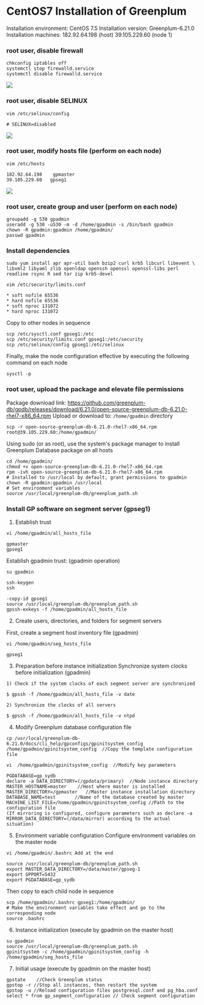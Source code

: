 # CentOS7 Installation of Greenplum

Installation environment: CentOS 7.5
Installation version: Greenplum-6.21.0
Installation machines: 182.92.64.198 (host) 39.105.229.60 (node 1)

### root user, disable firewall
```
chkconfig iptables off
systemctl stop firewalld.service
systemctl disable firewalld.service
```
![](media/16593430874831.jpg)

### root user, disable SELINUX
```
vim /etc/selinux/config
```

```
# SELINUX=disabled
```
![](media/16593431072046.jpg)

### root user, modify hosts file (perform on each node)
```
vim /etc/hosts
```
```
182.92.64.198    gpmaster
39.105.229.60   gpseg1
```
![](media/16593433130201.jpg)

### root user, create group and user (perform on each node)
```
groupadd -g 530 gpadmin
useradd -g 530 -u530 -m -d /home/gpadmin -s /bin/bash gpadmin
chown -R gpadmin:gpadmin /home/gpadmin/
passwd gpadmin
```

### Install dependencies
```
sudo yum install apr apr-util bash bzip2 curl krb5 libcurl libevent \
libxml2 libyaml zlib openldap openssh openssl openssl-libs perl readline rsync R sed tar zip krb5-devel
```

```
vim /etc/security/limits.conf
```
```
* soft nofile 65536 
* hard nofile 65536
* soft nproc 131072
* hard nproc 131072
```

Copy to other nodes in sequence
```
scp /etc/sysctl.conf gpseg1:/etc
scp /etc/security/limits.conf gpseg1:/etc/security
scp /etc/selinux/config gpseg1:/etc/selinux
```

Finally, make the node configuration effective by executing the following command on each node
```
sysctl -p
```

### root user, upload the package and elevate file permissions
Package download link: https://github.com/greenplum-db/gpdb/releases/download/6.21.0/open-source-greenplum-db-6.21.0-rhel7-x86_64.rpm
Upload or download to: `/home/gpadmin` directory
```
scp -r open-source-greenplum-db-6.21.0-rhel7-x86_64.rpm root@39.105.229.60:/home/gpadmin/
```
Using sudo (or as root), use the system's package manager to install Greenplum Database package on all hosts
```
cd /home/gpadmin/
chmod +x open-source-greenplum-db-6.21.0-rhel7-x86_64.rpm 
rpm -ivh open-source-greenplum-db-6.21.0-rhel7-x86_64.rpm 
# Installed to /usr/local by default, grant permissions to gpadmin
chown -R gpadmin:gpadmin /usr/local
# Set environment variables
source /usr/local/greenplum-db/greenplum_path.sh
```

### Install GP software on segment server (gpseg1)
1) Establish trust
```
vi /home/gpadmin/all_hosts_file
```
```
gpmaster
gpseg1
```
Establish gpadmin trust: (gpadmin operation)
```
su gpadmin
```
```
ssh-keygen
ssh

-copy-id gpseg1
source /usr/local/greenplum-db/greenplum_path.sh 
gpssh-exkeys -f /home/gpadmin/all_hosts_file  
```

2) Create users, directories, and folders for segment servers

First, create a segment host inventory file (gpadmin)
```
vi /home/gpadmin/seg_hosts_file
```
```
gpseg1
```

3) Preparation before instance initialization
Synchronize system clocks before initialization (gpadmin)

```
1) Check if the system clocks of each segment server are synchronized

$ gpssh -f /home/gpadmin/all_hosts_file -v date

2) Synchronize the clocks of all servers

$ gpssh -f /home/gpadmin/all_hosts_file -v ntpd
```

4) Modify Greenplum database configuration file
```
cp /usr/local/greenplum-db-6.21.0/docs/cli_help/gpconfigs/gpinitsystem_config /home/gpadmin/gpinitsystem_config  //Copy the template configuration file
```
```
vi  /home/gpadmin/gpinitsystem_config  //Modify key parameters
```
```
PGDATABASE=gp_sydb
declare -a DATA_DIRECTORY=(/gpdata/primary)  //Node instance directory
MASTER_HOSTNAME=master    //Host where master is installed
MASTER_DIRECTORY=/gpmaster   //Master instance installation directory
DATABASE_NAME=test       //Name of the database created by master
MACHINE_LIST_FILE=/home/gpadmin/gpinitsystem_config //Path to the configuration file
(If mirroring is configured, configure parameters such as declare -a MIRROR_DATA_DIRECTORY=(/data/mirror) according to the actual situation)
```
5) Environment variable configuration
Configure environment variables on the master node
```
vi /home/gpadmin/.bashrc Add at the end
 
source /usr/local/greenplum-db/greenplum_path.sh
export MASTER_DATA_DIRECTORY=/data/master/gpseg-1
export GPPORT=5432
export PGDATABASE=gp_sydb
```
Then copy to each child node in sequence
```
scp /home/gpadmin/.bashrc gpseg1:/home/gpadmin/
# Make the environment variables take effect and go to the corresponding node
source .bashrc
```
6) Instance initialization (execute by gpadmin on the master host)

```
su gpadmin
source /usr/local/greenplum-db/greenplum_path.sh
gpinitsystem -c /home/gpadmin/gpinitsystem_config -h /home/gpadmin/seg_hosts_file
```

7) Initial usage (execute by gpadmin on the master host)
```
gpstate    //Check Greenplum status
gpstop -r //Stop all instances, then restart the system
gpstop -u //Reload configuration files postgresql.conf and pg_hba.conf
select * from gp_segment_configuration // Check segment configuration
```